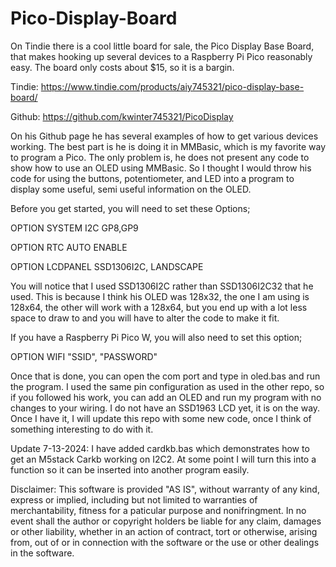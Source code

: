 # Pico-Display-Board

On Tindie there is a cool little board for sale, the Pico Display Base Board, that makes hooking up several devices to a Raspberry Pi Pico reasonably easy. The board only costs about $15, so it is a bargin.

Tindie: https://www.tindie.com/products/aiy745321/pico-display-base-board/

Github: https://github.com/kwinter745321/PicoDisplay

On his Github page he has several examples of how to get various devices working. The best part is he is doing it in MMBasic, which is my favorite way to program a Pico. The only problem is, he does not present any code to show how to use an OLED using MMBasic. So I thought I would throw his code for using the buttons, potentiometer, and LED into a program to display some useful, semi useful information on the OLED.

Before you get started, you will need to set these Options;

OPTION SYSTEM I2C GP8,GP9

OPTION RTC AUTO ENABLE

OPTION LCDPANEL SSD1306I2C, LANDSCAPE

You will notice that I used SSD1306I2C rather than SSD1306I2C32 that he used. This is because I think his OLED was 128x32, the one I am using is 128x64, the other will work with a 128x64, but you end up with a lot less space to draw to and you will have to alter the code to make it fit.

If you have a Raspberry Pi Pico W, you will also need to set this option;

OPTION WIFI "SSID", "PASSWORD"

Once that is done, you can open the com port and type in oled.bas and run the program. I used the same pin configuration as used in the other repo, so if you followed his work, you can add an OLED and run my program with no changes to your wiring. I do not have an SSD1963 LCD yet, it is on the way. Once I have it, I will update this repo with some new code, once I think of something interesting to do with it.

Update 7-13-2024:
I have added cardkb.bas which demonstrates how to get an M5stack Carkb working on I2C2. At some point I will turn this into a function so it can be inserted into another program easily.

Disclaimer: This software is provided "AS IS", without warranty of any kind, express or implied, including but not limited to warranties of merchantability, fitness for a paticular purpose and nonifringment. In no event shall the author or copyright holders be liable for any claim, damages or other liability, whether in an action of contract, tort or otherwise, arising from, out of or in connection with the software or the use or other dealings in the software.